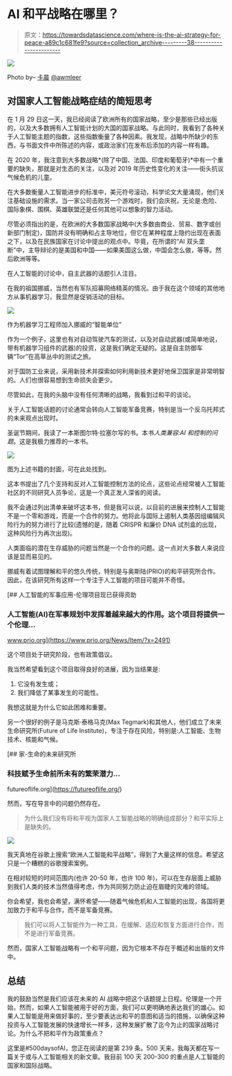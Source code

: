 # AI 和平战略在哪里？

> 原文：<https://towardsdatascience.com/where-is-the-ai-strategy-for-peace-a89c1c681fe9?source=collection_archive---------38----------------------->

![](img/f4720e7be7c5ce2e6d3adbf86c6f4b6d.png)

Photo by– [卡晨](https://unsplash.com/@awmleer) [@awmleer](https://unsplash.com/@awmleer)

## 对国家人工智能战略症结的简短思考

在 1 月 29 日这一天，我已经阅读了欧洲所有的国家战略，至少是那些已经出版的，以及大多数拥有人工智能计划的大国的国家战略。与此同时，我看到了各种关于人工智能主题的指数，这些指数衡量了各种因素。我发现，战略中所缺少的东西，与书面文件中所陈述的内容，或政治家们在发布后添加的内容一样有趣。

在 2020 年，我注意到大多数战略*(除了中国、法国、印度和葡萄牙)*中有一个重要的缺失，那就是对生态的关注，以及对 2019 年历史性变化的关注——街头抗议气候危机的儿童。

在大多数衡量人工智能进步的标准中，美元符号滚动，科学论文大量涌现，他们关注基础设施的需求。当一家公司击败另一个游戏时，我们会庆祝，无论是:危险、国际象棋、围棋、英雄联盟还是任何其他可以想象的智力活动。

尽管必须指出的是，在欧洲的大多数国家战略中(大多数由商业、贸易、数字或创新部门制定)，国防并没有明确和占主导地位，但它在某种程度上隐约出现在表面之下，以及在民族国家在讨论中提出的观点中。毕竟，在所谓的“AI 双头垄断”中，主导辩论的是美国和中国——如果美国这么做，中国会怎么做，等等。然后欧洲等等。

在人工智能的讨论中，自主武器的话题引人注目。

在我的祖国挪威，当然也有军队招募网络精英的情况。由于我在这个领域的其他地方从事机器学习，我显然是促销活动的目标。

![](img/33f9c24efffca174fbe08d84cdc361fe.png)

作为机器学习工程师加入挪威的“智能单位”

作为一个例子，这里也有对自动驾驶汽车的测试，以及对自动武器(或简单地说，带有机器学习组件的武器)的投资，这是我们确定无疑的。这是自主防御车辆“Tor”在高草丛中的测试之旅。

对于国防工业来说，采用新技术并探索如何利用新技术更好地保卫国家是非常明智的。人们也很容易想到生命损失会更少。

尽管如此，在我的头脑中没有任何清晰的战略，我看到过和平的谈论。

关于人工智能话题的讨论通常会转向人工智能军备竞赛，特别是当一个反乌托邦式的未来观点出现时。

圣诞节期间，我读了一本斯图尔特·拉塞尔写的书。本书*人类兼容:AI 和控制的问题*。这是我极力推荐的一本书。

![](img/fb9234751598e6eebfe6ab8d1298d240.png)

图为上述书籍的封面，可在此处找到。

这本书提出了几个支持和反对人工智能控制方法的论点，这些论点经常被人工智能社区的不同研究人员争论，这是一个真正发人深省的阅读。

我不会通过列出清单来破坏这本书，但是我可以说，以目前的进展来控制人工智能不是一个零和游戏，而是一个合作的努力。他将此与国际上遏制人类基因组编辑风险行为的努力进行了比较(遗憾的是，随着 CRISPR 和廉价 DNA 试剂盒的出现，这种风险行为再次出现)。

人类面临的潜在生存威胁的问题当然是一个合作的问题。这一点对大多数人来说应该是显而易见的。

挪威有着试图理解和平的悠久传统，特别是与奥斯陆(PRIO)的和平研究所合作。因此，在该研究所有这样一个专注于人工智能的项目可能并不奇怪。

[](https://www.prio.org/News/Item/?x=2491) [## 人工智能的军事应用-伦理项目现已获得资助

### 人工智能(AI)在军事规划中发挥着越来越大的作用。这个项目将提供一个伦理…

www.prio.org](https://www.prio.org/News/Item/?x=2491) 

这个项目处于研究阶段，也有政策倡议。

我当然希望看到这个项目取得良好的进展，因为当结果是:

1.  它没有发生或；
2.  我们降低了某事发生的可能性。

我想这就是为什么它如此困难和重要。

另一个很好的例子是马克斯·泰格马克(Max Tegmark)和其他人，他们成立了未来生命研究所(Future of Life Institute)，专注于存在风险，特别是:人工智能、生物技术、核能和气候。

[](https://futureoflife.org/) [## 家-生命的未来研究所

### 科技赋予生命前所未有的繁荣潜力...

futureoflife.org](https://futureoflife.org/) 

然而，写在导言中的问题仍然存在。

> 为什么我们没有将和平视为国家人工智能战略的明确组成部分？和平实际上是缺失的。

![](img/8fc3284c8a03b35ede526cd277152c68.png)

我天真地在谷歌上搜索“欧洲人工智能和平战略”，得到了大量这样的信息。希望这只是一个糟糕的谷歌搜索案例。

在相对较短的时间范围内(也许 20-50 年，也许 100 年)，可以在生存层面上威胁到我们人类的技术当然值得考虑，作为共同努力防止迫在眉睫的灾难的领域。

你会希望，我也会希望，满怀希望——随着气候危机和人工智能的出现，各国将更加致力于和平与合作，而不是军备竞赛。

> 我们可以将人工智能作为一种工具，在缓解、适应和恢复方面进行合作，而不是进行军备竞赛。

然而，国家人工智能战略有一个和平问题，因为它根本不存在于概述和出版的文件中。

## 总结

我的鼓励当然是我们应该在未来的 AI 战略中把这个话题提上日程。伦理是一个开始，然而，如果人工智能被用于好的方面，我们可以更明确地表达我们的雄心。如果人工智能是用来做好事的，至少要表达出和平的意图和适当的措施，以确保这种投资与人工智能发展的快速增长一样多，这种发展扩散了迄今为止的国家战略讨论。为什么不把和平作为政策重点？

这里是#500daysofAI，您正在阅读的是第 239 条。500 天来，我每天都在写一篇关于或与人工智能相关的新文章。我目前 100 天 200-300 的重点是人工智能的国家和国际战略。